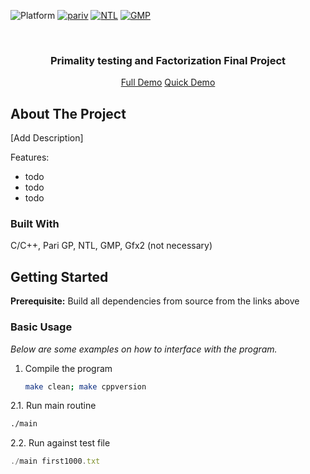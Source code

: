 ![Platform] [![pariv]][pari-url] [![NTL]][ntl-url] [![GMP]][gmp-url] 

<!-- PROJECT LOGO -->
<br />
<div align="center">

  <h3 align="center">Primality testing and Factorization Final Project</h3>

  <p align="center">
    <a href="https://drive.google.com/file/d/16_xObW7kn6OI4o_ZNZQqleFgk97sVQ6r/view?usp=share_link">Full Demo</a>
    <a href="https://drive.google.com/file/d/18A36UYxokXknqESpTRDhoTyxi8-98vTH/view?usp=share_link">Quick Demo</a>
  </p>
</div>

<!-- ABOUT THE PROJECT -->
## About The Project

[Add Description]

Features:
* todo
* todo
* todo




### Built With

C/C++, Pari GP, NTL, GMP, Gfx2 (not necessary)




<!-- GETTING STARTED -->
## Getting Started

<b>Prerequisite:</b> Build all dependencies from source from the links above

### Basic Usage

_Below are some examples on how to interface with the program._

<p>

1. Compile the program
   ```sh
   make clean; make cppversion
   ```
2.1. Run main routine
   ```sh
   ./main
   ```
2.2. Run against test file
   ```js
   ./main first1000.txt
   ```
</p>




<!-- MARKDOWN LINKS & IMAGES -->
[Platform]: https://img.shields.io/badge/Platform-linux--64-blue
[pariv]: https://img.shields.io/badge/PARIGP-v2.15.1-brightgreen
[pari-url]: https://pari.math.u-bordeaux.fr/download.html
[GMP]: https://img.shields.io/badge/GMP-v6.2.0-brightgreen
[gmp-url]: https://gmplib.org/#DOWNLOAD
[NTL]: https://img.shields.io/badge/NTL-v11.5.1-brightgreen
[ntl-url]: https://libntl.org/doc/tour-gmp.html
